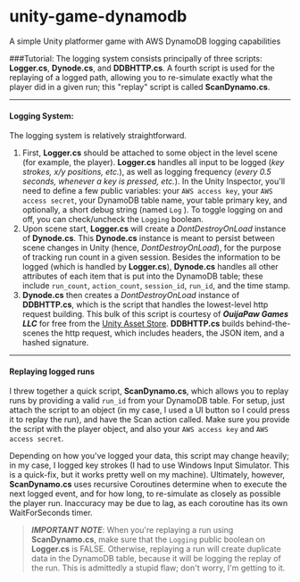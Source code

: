 # unity-game-dynamodb
A simple Unity platformer game with AWS DynamoDB logging capabilities

###Tutorial:
The logging system consists principally of three scripts: **Logger.cs**, **Dynode.cs**, and **DDBHTTP.cs**. A fourth script is used for the replaying of a logged path, allowing you to re-simulate exactly what the player did in a given run; this "replay" script is called **ScanDynamo.cs**.

---

#### Logging System:

The logging system is relatively straightforward.

1. First, **Logger.cs** should be attached to some object in the level scene (for example, the player). **Logger.cs** handles all input to be logged (*key strokes, x/y positions, etc.*), as well as logging frequency (*every 0.5 seconds, whenever a key is pressed, etc.*). In the Unity Inspector, you'll need to define a few public variables: your `AWS access key`, your `AWS access secret`, your DynamoDB table name, your table primary key, and optionally, a short debug string (named `Log` ). To toggle logging on and off, you can check/uncheck the `Logging` boolean.
2. Upon scene start, **Logger.cs** will create a *DontDestroyOnLoad* instance of **Dynode.cs**. This **Dynode.cs** instance is meant to persist between scene changes in Unity (hence, *DontDestroyOnLoad*), for the purpose of tracking run count in a given session. Besides the information to be logged (which is handled by **Logger.cs**), **Dynode.cs** handles all other attributes of each item that is put into the DynamoDB table; these include `run_count`, `action_count`, `session_id`, `run_id`, and the time stamp.
3. **Dynode.cs** then creates a *DontDestroyOnLoad* instance of **DDBHTTP.cs**, which is the script that handles the lowest-level http request building. This bulk of this script is courtesy of ***OuijaPaw Games LLC*** for free from the [Unity Asset Store](https://www.assetstore.unity3d.com/en/#!/content/21215). **DDBHTTP.cs** builds behind-the-scenes the http request, which includes headers, the JSON item, and a hashed signature.

---

#### Replaying logged runs
I threw together a quick script, **ScanDynamo.cs**, which allows you to replay runs by providing a valid `run_id` from your DynamoDB table. For setup, just attach the script to an object (in my case, I used a UI button so I could press it to replay the run), and have the Scan action called. Make sure you provide the script with the player object, and also your `AWS access key` and `AWS access secret`.

Depending on how you've logged your data, this script may change heavily; in my case, I logged key strokes (I had to use Windows Input Simulator. This is a quick-fix, but it works pretty well on my machine). Ultimately, however, **ScanDynamo.cs** uses recursive Coroutines determine when to execute the next logged event, and for how long, to re-simulate as closely as possible the player run. Inaccuracy may be due to lag, as each coroutine has its own WaitForSeconds timer.

> ***IMPORTANT NOTE***: When you're replaying a run using **ScanDynamo.cs**, make sure that the `Logging` public boolean on **Logger.cs** is FALSE. Otherwise, replaying a run will create duplicate data in the DynamoDB table, because it will be logging the replay of the run. This is admittedly a stupid flaw; don't worry, I'm getting to it.
